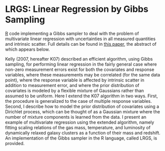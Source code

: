 # LRGS: Linear Regression by Gibbs Sampling

[R](https://www.r-project.org/) code implementing a Gibbs sampler to deal with the problem of multivariate linear regression with uncertainties in all measured quantities and intrinsic scatter. Full details can be found in [this paper](http://arxiv.org/abs/1509.00908), the abstract of which appears below.

Kelly (2007, hereafter K07) described an efficient algorithm, using Gibbs sampling, for performing linear regression in the fairly general case where non-zero measurement errors exist for both the covariates and response variables, where these measurements may be correlated (for the same data point), where the response variable is affected by intrinsic scatter in addition to measurement error, and where the prior distribution of covariates is modeled by a flexible mixture of Gaussians rather than assumed to be uniform. Here I extend the K07 algorithm in two ways. First, the procedure is generalized to the case of multiple response variables. Second, I describe how to model the prior distribution of covariates using a Dirichlet process, which can be thought of as a Gaussian mixture where the number of mixture components is learned from the data. I present an example of multivariate regression using the extended algorithm, namely fitting scaling relations of the gas mass, temperature, and luminosity of dynamically relaxed galaxy clusters as a function of their mass and redshift. An implementation of the Gibbs sampler in the R language, called LRGS, is provided. 
